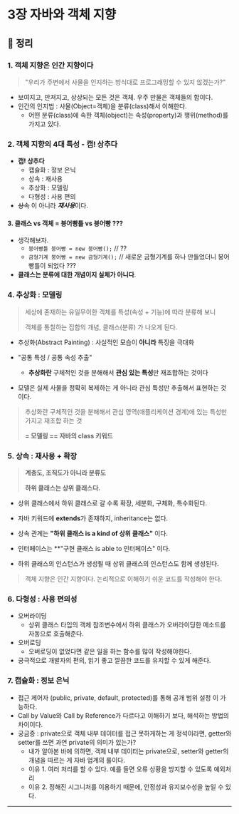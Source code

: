 # 3장 자바와 객체 지향

## 📝 정리

### 1. 객체 지향은 인간 지향이다
> "우리가 주변에서 사물을 인지하는 방식대로 프로그래밍할 수 있지 않겠는가?"
- 보여지고, 만져지고, 상상되는 모든 것은 객체. 우주 만물은 객체들의 합이다.
- 인간의 인지법 : 사물(Object=객체)을 분류(class)해서 이해한다.
  - 어떤 분류(class)에 속한 객체(object)는 속성(property)과 행위(method)를 가지고 있다. 

### 2. 객체 지향의 4대 특성 - 캡! 상추다
- **캡! 상추다**
  - 캡슐화 : 정보 은닉
  - 상속 : 재사용
  - 추상화 : 모델링
  - 다형성 : 사용 편의
- ~~상속~~ 이 아니라 ***재사용***이다.

#### 3. 클래스 vs 객체 = 붕어빵틀 vs 붕어빵 ???
- 생각해보자.
  - `붕어빵틀 붕어빵 = new 붕어빵();` // ?? 
  - `금형기계 붕어빵 = new 금형기계();` // 새로운 금형기계를 하나 만들었더니 붕어빵틀이 되었다 ???
- **클래스는 분류에 대한 개념이지 실체가 아니다**.

### 4. 추상화 : 모델링
> 세상에 존재하는 유일무이한 객체를 특성(속성 + 기능)에 따라 분류해 보니
> 
> 객체를 통칠하는 집합의 개념, 클래스(분류) 가 나오게 된다.
- 추상화(Abstract Painting) : 사실적인 모습이 **아니라** 특징을 극대화
- "공통 특성 / 공통 속성 추출"
  - **추상화란** 구체적인 것을 분해해서 **관심 있는 특성**만 재조합하는 것이다

- 모델은 실제 사물을 정확히 복제하는 게 아니라 관심 특성만 추출해서 표현하는 것이다.
> 추상화란 구체적인 것을 분해해서 관심 영역(애플리케이션 경계)에 있는 특성만 가지고 재조합 하는 것
> 
> **= 모델링 == 자바의 class 키워드**

### 5. 상속 : 재사용 + 확장
>**계층도, 조직도가 아니라 분류도**
> 
>**하위 클래스는 상위 클래스다.**
- 상위 클래스에서 하위 클래스로 갈 수록 확장, 세분화, 구체화, 특수화된다.
- 자바 키워드에 **extends**가 존재하지, inheritance는 없다.
- 상속 관계는 **"하위 클래스 is a kind of 상위 클래스"** 이다.


- 인터페이스는 **"구현 클래스 is able to 인터페이스" 이다.

- 하위 클래스의 인스턴스가 생성될 때 상위 클래스의 인스턴스도 함께 생성된다.

> 객체 지향은 인간 지향이다. 논리적으로 이해하기 쉬운 코드를 작성해야 한다.

### 6. 다형성 : 사용 편의성
- 오버라이딩
  - 상위 클래스 타입의 객체 참조변수에서 하위 클래스가 오버라이딩한 메소드를 자동으로 호출해준다.
- 오버로딩
  - 오버로딩이 없었다면 같은 일을 하는 함수를 많이 작성해야한다.
- 궁극적으로 개발자의 편의, 읽기 좋고 깔끔한 코드를 유지할 수 있게 해준다.

### 7. 캡슐화 : 정보 은닉
- 접근 제어자 (public, private, default, protected)를 통해 공개 범위 설정 이 가능하다.
- Call by Value와 Call by Reference가 다르다고 이해하기 보다, 해석하는 방법의 차이이다.
- 궁금증 : private으로 객체 내부 데이터를 접근 못하게하는 게 정석이라면, getter와 setter를 쓰면 과연 private의 의미가 있는가?
  - 내가 알아본 바에 의하면, 객체 내부 데이터는 private으로, setter와 getter의 개념을 따르는 게 자바 업계의 룰이다.
  - 이유 1. 여러 처리를 할 수 있다. 예를 들면 오류 상황을 방지할 수 있도록 예외처리
  - 이유 2. 정해진 시그니처를 이용하기 때문에, 안정성과 유지보수성을 높일 수 있다.
--- 

